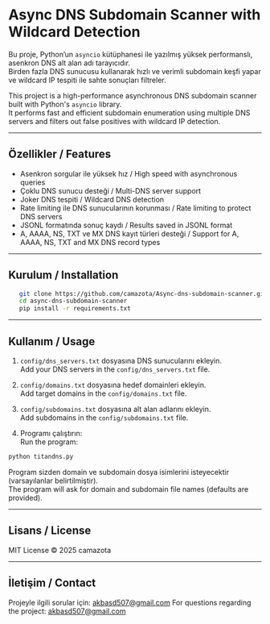 # Async DNS Subdomain Scanner with Wildcard Detection  
Bu proje, Python’un `asyncio` kütüphanesi ile yazılmış yüksek performanslı, asenkron DNS alt alan adı tarayıcıdır.  
Birden fazla DNS sunucusu kullanarak hızlı ve verimli subdomain keşfi yapar ve wildcard IP tespiti ile sahte sonuçları filtreler.

This project is a high-performance asynchronous DNS subdomain scanner built with Python's `asyncio` library.  
It performs fast and efficient subdomain enumeration using multiple DNS servers and filters out false positives with wildcard IP detection.

---

## Özellikler / Features

- Asenkron sorgular ile yüksek hız / High speed with asynchronous queries  
- Çoklu DNS sunucu desteği / Multi-DNS server support  
- Joker DNS tespiti / Wildcard DNS detection  
- Rate limiting ile DNS sunucularının korunması / Rate limiting to protect DNS servers  
- JSONL formatında sonuç kaydı / Results saved in JSONL format  
- A, AAAA, NS, TXT ve MX DNS kayıt türleri desteği / Support for A, AAAA, NS, TXT and MX DNS record types

---

## Kurulum / Installation

```bash
   git clone https://github.com/camazota/Async-dns-subdomain-scanner.git
   cd async-dns-subdomain-scanner
   pip install -r requirements.txt
```

---

## Kullanım / Usage

1. `config/dns_servers.txt` dosyasına DNS sunucularını ekleyin.  
   Add your DNS servers in the `config/dns_servers.txt` file.

2. `config/domains.txt` dosyasına hedef domainleri ekleyin.  
   Add target domains in the `config/domains.txt` file.

3. `config/subdomains.txt` dosyasına alt alan adlarını ekleyin.  
   Add subdomains in the `config/subdomains.txt` file.

4. Programı çalıştırın:  
   Run the program:
```bash
python titandns.py
```

Program sizden domain ve subdomain dosya isimlerini isteyecektir (varsayılanlar belirtilmiştir).  
The program will ask for domain and subdomain file names (defaults are provided).

---

## Lisans / License

MIT License © 2025 camazota

---

## İletişim / Contact

Projeyle ilgili sorular için: akbasd507@gmail.com 
For questions regarding the project: akbasd507@gmail.com

